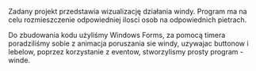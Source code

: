 Zadany projekt przedstawia wizualizację działania windy.
Program ma na celu rozmieszczenie odpowiedniej ilosci osob na odpowiednich pietrach.

Do zbudowania kodu użyliśmy Windows Forms, za pomocą timera poradziliśmy sobie z animacja poruszania sie windy, uzywajac buttonow
i lebelow, poprzez korzystanie z eventow, stworzylismy prosty program - winde.
